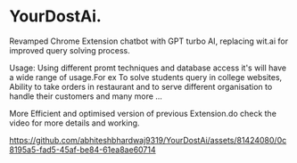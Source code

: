 # YourDostAi.
Revamped Chrome Extension chatbot with GPT turbo AI, replacing wit.ai for improved query solving process.

Usage: Using different promt techniques and database access it's will have a wide range of usage.For ex To solve students query in college websites, Ability to take orders in restaurant  and to serve different organisation to handle their customers and many more ...

More Efficient and optimised version of previous Extension.do check the video for more details and working.



https://github.com/abhiteshbhardwaj9319/YourDostAi/assets/81424080/0c8195a5-fad5-45af-be84-61ea8ae60714

